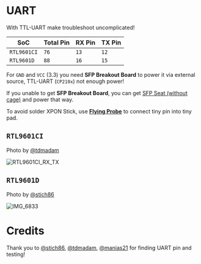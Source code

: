 # UART
With TTL-UART make troubleshoot uncomplicated!

| SoC         | Total Pin | RX Pin | TX Pin |
|-------------|-----------|--------|--------|
| `RTL9601CI` | `76`      | `13`   | `12`   |
| `RTL9601D`  | `88`      | `16`   | `15`   |

For `GND` and `VCC` (3.3) you need **SFP Breakout Board** to power it via external source, TTL-UART (`CP210x`) not enough power!

If you unable to get **SFP Breakout Board**, you can get [SFP Seat (without cage)](https://www.aliexpress.com/item/1005001701209420.html) and power that way.

To avoid solder XPON Stick, use [**Flying Probe**](https://www.aliexpress.com/item/1005002848489450.html) to connect tiny pin into tiny pad.

## `RTL9601CI`
Photo by [@tdmadam](https://github.com/tdmadam)

![RTL9601CI_RX_TX](https://user-images.githubusercontent.com/52431348/160540145-f76a313f-8be6-4388-9a3a-c32c3b8258ec.png)

## `RTL9601D`
Photo by [@stich86](https://github.com/stich86)

![IMG_6833](https://user-images.githubusercontent.com/27808541/160277574-8b6e73c4-0c3c-4739-8ee7-841fb6f1e2b3.JPG)

# Credits
Thank you to [@stich86](https://github.com/stich86), [@tdmadam](https://github.com/tdmadam), [@manias21](https://github.com/manias21) for finding UART pin and testing!
